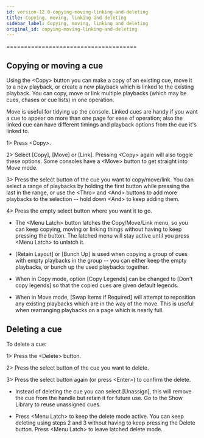 ```yaml
---
id: version-12.0-copying-moving-linking-and-deleting
title: Copying, moving, linking and deleting
sidebar_label: Copying, moving, linking and deleting
original_id: copying-moving-linking-and-deleting
---
```

=====================================

Copying or moving a cue
-----------------------

Using the \<Copy\> button you can make a copy of an existing cue, move
it to a new playback, or create a new playback which is linked to the
existing playback. You can copy, move or link multiple playbacks (which
may be cues, chases or cue lists) in one operation.

Move is useful for tidying up the console. Linked cues are handy if you
want a cue to appear on more than one page for ease of operation; also
the linked cue can have different timings and playback options from the
cue it's linked to.

1\> Press \<Copy\>.

2\> Select \[Copy\], \[Move\] or \[Link\]. Pressing \<Copy\> again will
also toggle these options. Some consoles have a \<Move\> button to get
straight into Move mode.

3\> Press the select button of the cue you want to copy/move/link. You
can select a range of playbacks by holding the first button while
pressing the last in the range, or use the \<Thro\> and \<And\> buttons
to add more playbacks to the selection -- hold down \<And\> to keep
adding them.

4\> Press the empty select button where you want it to go.

-   The \<Menu Latch\> button latches the Copy/Move/Link menu, so you
    can keep copying, moving or linking things without having to keep
    pressing the button. The latched menu will stay active until you
    press \<Menu Latch\> to unlatch it.

-   \[Retain Layout\] or \[Bunch Up\] is used when copying a group of
    cues with empty playbacks in the group -- you can either keep the
    empty playbacks, or bunch up the used playbacks together.

-   When in Copy mode, option \[Copy Legends\] can be changed to \[Don't
    copy legends\] so that the copied cues are given default legends.

-   When in Move mode, \[Swap Items if Required\] will attempt to
    reposition any existing playbacks which are in the way of the move.
    This is useful when rearranging playbacks on a page which is nearly
    full.

Deleting a cue
--------------

To delete a cue:

1\> Press the \<Delete\> button.

2\> Press the select button of the cue you want to delete.

3\> Press the select button again (or press \<Enter\>) to confirm the
delete.

-   Instead of deleting the cue you can select \[Unassign\], this will
    remove the cue from the handle but retain it for future use. Go to
    the Show Library to reuse unassigned cues.

-   Press \<Menu Latch\> to keep the delete mode active. You can keep
    deleting using steps 2 and 3 without having to keep pressing the
    Delete button. Press \<Menu Latch\> to leave latched delete mode.


